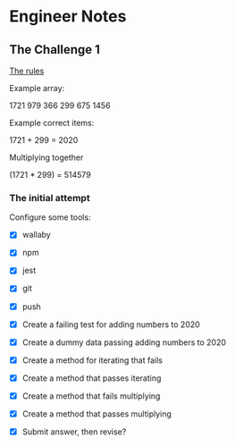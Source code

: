 # Engineer Notes

## The Challenge 1

[The rules](https://adventofcode.com/2020/day/1)

Example array:

1721
979
366
299
675
1456

Example correct items:

1721 + 299 = 2020

Multiplying together

(1721 \* 299) = 514579

### The initial attempt

Configure some tools:

- [x] wallaby
- [x] npm
- [x] jest
- [x] git
- [x] push

- [x] Create a failing test for adding numbers to 2020
- [x] Create a dummy data passing adding numbers to 2020

- [x] Create a method for iterating that fails
- [x] Create a method that passes iterating

- [x] Create a method that fails multiplying
- [x] Create a method that passes multiplying

- [x] Submit answer, then revise?
